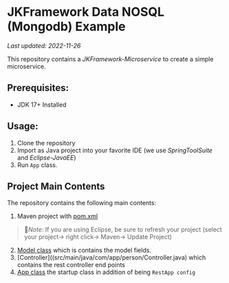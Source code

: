 # JKFramework Data NOSQL (Mongodb) Example
_Last updated: 2022-11-26_

This repository contains a _JKFramework-Microservice_ to create a simple microservice.

## Prerequisites:
- JDK 17+ Installed

## Usage:
1. Clone the repository
2. Import as Java project into your favorite IDE (we use _SpringToolSuite_ and _Eclipse-JavaEE_)
3. Run `App` class.

## Project Main Contents 
The repository  contains the following main contents: 
1. Maven project with [pom.xml](pom.xml)
  > :page_facing_up:*Note*: If you are using Eclipse, be sure to refresh your project (select your project→ right click→ Maven→ Update Project)
2. [Model class](src/main/java/com/app/person/Model.java) which is contains the model fields.
3. [Controller]((src/main/java/com/app/person/Controller.java) which contains the rest controller end points  
4. [App class](src/main/java/com/app/App.java) the startup class in addition of being `RestApp config`


